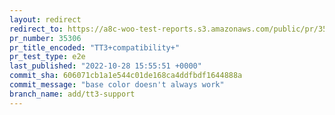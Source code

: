 ```yaml
---
layout: redirect
redirect_to: https://a8c-woo-test-reports.s3.amazonaws.com/public/pr/35306/e2e/index.html
pr_number: 35306
pr_title_encoded: "TT3+compatibility+"
pr_test_type: e2e
last_published: "2022-10-28 15:55:51 +0000"
commit_sha: 606071cb1a1e544c01de168ca4ddfbdf1644888a
commit_message: "base color doesn't always work"
branch_name: add/tt3-support
---
```

